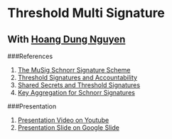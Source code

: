 # Threshold Multi Signature
## With [Hoang Dung Nguyen](https://github.com/nhdvn)

###References
1. [The MuSig Schnorr Signature Scheme](https://tlu.tarilabs.com/cryptography/musig-schnorr-sig-scheme/The_MuSig_Schnorr_Signature_Scheme.html)
2. [Threshold Signatures and Accountability](https://download.wpsoftware.net/bitcoin/wizardry/2019-02-sfdevs-threshold/slides.pdf)
3. [Shared Secrets and Threshold Signatures](https://nakasendoproject.org/Threshold-Signatures-whitepaper-nchain.pdf)
4. [Key Aggregation for Schnorr Signatures](https://blockstream.com/2018/01/23/en-musig-key-aggregation-schnorr-signatures/)

###Presentation
1. [Presentation Video on Youtube](https://www.youtube.com/watch?v=0wRenG-joy0)
2. [Presentation Slide on Google Slide](https://docs.google.com/presentation/d/15U5gWnPOFZ4O9GTQPJH9JzRHL7Ysd5os6kfUa_tF-Cc/edit#slide=id.p)
